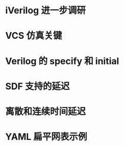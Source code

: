 
# iVerilog 进一步调研



# VCS 仿真关键



# Verilog 的 specify 和 initial


# SDF 支持的延迟



# 离散和连续时间延迟




# YAML 扁平网表示例




